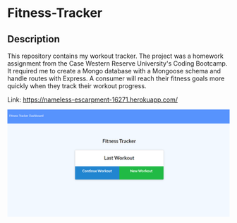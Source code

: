 # Fitness-Tracker

## Description
This repository contains my workout tracker. The project was a homework assignment from the Case Western Reserve University's Coding Bootcamp. It required me to create a Mongo database with a Mongoose schema and handle routes with Express. A consumer will reach their fitness goals more quickly when they track their workout progress.

Link: https://nameless-escarpment-16271.herokuapp.com/

<img src="FitnessTracker.png">


